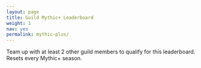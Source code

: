 ```yaml
---
layout: page
title: Guild Mythic+ Leaderboard
weight: 1
nav: yes
permalink: mythic-plus/
---
```

<p class="leaderboard-description">Team up with at least 2 other guild members to qualify for this leaderboard. Resets every Mythic+ season.</p>
<ol id="gmih-leaderboard"></ol>
<script>
  var dungeonInfo = {
    "Mists of Tirna Scithe": {
      "1-star": 1800000,
      "2-stars": 1440000,
      "3-stars": 1080000,
      safeName: 'mists-of-tirna-scithe'
    },
    "The Necrotic Wake": {
      "1-star": 2160000,
      "2-stars": 1728000,
      "3-stars": 1296000,
      safeName: 'the-necrotic-wake'
    },
    "De Other Side": {
      "1-star": 2340000,
      "2-stars": 1872000,
      "3-stars": 1404000,
      safeName: 'de-other-side'
    },
    "Halls of Atonement": {
      "1-star": 1860000,
      "2-stars": 1488000,
      "3-stars": 1116000,
      safeName: 'halls-of-atonement'
    },
    "Plaguefall": {
      "1-star": 2280000,
      "2-stars": 1824000,
      "3-stars": 1368000,
      safeName: 'plaguefall'
    },
    "Sanguine Depths": {
      "1-star": 2460000,
      "2-stars": 1968000,
      "3-stars": 1476000,
      safeName: 'sanguine-depths'
    },
    "Spires of Ascension": {
      "1-star": 2340000,
      "2-stars": 1872000,
      "3-stars": 1404000,
      safeName: 'spires-of-ascension'
    },
    "Theater of Pain": {
      "1-star": 2220000,
      "2-stars": 1776000,
      "3-stars": 1332000,
      safeName: 'theater-of-pain'
    }
  }

  function convertMS(milliseconds) {
    var day, hour, minute, seconds, over;
    
    if (milliseconds < 0) {
      milliseconds = Math.abs(milliseconds);
      over = true;
    }

    seconds = Math.floor(milliseconds / 1000);
    minute = Math.floor(seconds / 60);
    seconds = seconds % 60;
    hour = Math.floor(minute / 60);
    minute = minute % 60;
    day = Math.floor(hour / 24);
    hour = hour % 24;
    
    return `${hour}:${minute < 10 ? '0' : ''}${minute}:${seconds < 10 ? '0' : ''}${seconds}`;
}



function convertMSTooltip(milliseconds) {
    var day, hour, minute, seconds, over;
    
    if (milliseconds < 0) {
      milliseconds = Math.abs(milliseconds);
      over = true;
    }

    seconds = Math.floor(milliseconds / 1000);
    minute = Math.floor(seconds / 60);
    seconds = seconds % 60;
    hour = Math.floor(minute / 60);
    minute = minute % 60;
    day = Math.floor(hour / 24);
    hour = hour % 24;
    
    return `${over ? 'Over by ' : 'Under by '}${hour}:${minute < 10 ? '0' : ''}${minute}:${seconds < 10 ? '0' : ''}${seconds}`;
}

function timeDiff(curr, prev) {
  var ms_Min = 60 * 1000; // milliseconds in Minute 
  var ms_Hour = ms_Min * 60; // milliseconds in Hour 
  var ms_Day = ms_Hour * 24; // milliseconds in day 
  var ms_Mon = ms_Day * 30; // milliseconds in Month 
  var ms_Yr = ms_Day * 365; // milliseconds in Year 
  var diff = curr - prev; //difference between dates. 
  // If the diff is less then milliseconds in a minute 
  if (diff < ms_Min) {
      return Math.round(diff / 1000) + ' seconds ago'; 

      // If the diff is less then milliseconds in a Hour 
  } else if (diff < ms_Hour) { 
      if (Math.round(diff / ms_Min) === 1) {
        return Math.round(diff / ms_Min) + ' minute ago'; 
      }
      return Math.round(diff / ms_Min) + ' minutes ago'; 

      // If the diff is less then milliseconds in a day 
  } else if (diff < ms_Day) { 
      if (Math.round(diff / ms_Hour) === 1) {
        return Math.round(diff / ms_Hour) + ' hour ago'; 
      }
      return Math.round(diff / ms_Hour) + ' hours ago'; 

      // If the diff is less then milliseconds in a Month 
  } else  if (diff < ms_Mon) { 
      if (Math.round(diff / ms_Day) === 1) {
        return Math.round(diff / ms_Day) + ' day ago'; 
      }
      return Math.round(diff / ms_Day) + ' days ago';
  } else if (diff < ms_Yr) {
      if (Math.round(diff / ms_Mon) === 1) {
        return Math.round(diff / ms_Mon) + ' month ago'; 
      }
      return Math.round(diff / ms_Mon) + ' months ago'; 
  } else { 
    if (Math.round(diff / ms_Yr) === 1) {
      return Math.round(diff / ms_Yr) + ' year ago';
    }
      return Math.round(diff / ms_Yr) + ' years ago'; 
  } 
} 

  function createLeaderboard(data) {
    var tankSpecs = ["Protection", "Vengeance", "Brewmaster", "Guardian", "Blood"];
    var healerSpecs = ["Restoration", "Mistweaver", "Holy", "Discipline"];


    data.sort(function (data1, data2) {
      // Sort by Key Difficulty
      if (parseInt(data1.Key) < parseInt(data2.Key)) return 1;
      if (parseInt(data1.Key) > parseInt(data2.Key)) return -1;

      // Sort by duration
      if (dungeonInfo[data1.Dungeon]["1-star"] - parseInt(data1.Duration) > dungeonInfo[data2.Dungeon]["1-star"] - parseInt(data2.Duration)) return -1;
      if (dungeonInfo[data1.Dungeon]["1-star"] - parseInt(data1.Duration) < dungeonInfo[data2.Dungeon]["1-star"] - parseInt(data2.Duration)) return 1;

    }).forEach(function(guildRun) {
      var stars = "";
      var group = {
        tank: {
        },
        healer: {
        },
        dps: []
      };
      var groupMembers = [[guildRun.Member1, guildRun["Member1-Spec"], guildRun["Member1-Guild"]], [guildRun.Member2, guildRun["Member2-Spec"], guildRun["Member2-Guild"]], [guildRun.Member3, guildRun["Member3-Spec"], guildRun["Member3-Guild"]], [guildRun.Member4, guildRun["Member4-Spec"], guildRun["Member4-Guild"]], [guildRun.Member5, guildRun["Member5-Spec"], guildRun["Member5-Guild"]]];
      groupMembers.forEach(function(member) {
        if (tankSpecs.includes(member[1])) {
          group.tank = {
            name: decodeURIComponent(member[0]),
            member: member[2]
          };
        } else if (healerSpecs.includes(member[1])) {
          group.healer = {
            name: decodeURIComponent(member[0]),
            member: member[2]
          }
        } else {
          group.dps.push({
            name:decodeURIComponent(member[0]),
            member: member[2]
          });
        }
      });
      
      if(guildRun.Duration <= dungeonInfo[guildRun.Dungeon]["1-star"]) {
        if(guildRun.Duration <= dungeonInfo[guildRun.Dungeon]["3-star"]) {
          stars = "three-star";
        } else if(guildRun.Duration <= dungeonInfo[guildRun.Dungeon]["2-star"]) {
          stars = "two-star";
        } else {
          stars = "one-star";
        }
      }


      var run = document.createElement('li');
      run.classList.add('guild-run', `guild-run--${dungeonInfo[guildRun.Dungeon].safeName}`);
      var runHTML = `<div class="guild-run__container"><div class="dungeon-details">
        <h2 class="dungeon-name"><span class="dungeon-level">+${guildRun.Key}</span> ${guildRun.Dungeon}</h2>
        <div class="dungeon-details__container">
          <div class="timer">
            <div class="timer__time"><svg fill="#000000" xmlns="http://www.w3.org/2000/svg" xmlns:xlink="http://www.w3.org/1999/xlink" version="1.1" x="0px" y="0px" viewBox="0 0 100 100" style="enable-background:new 0 0 100 100;" xml:space="preserve"><style type="text/css">.st0{fill:none;}</style><rect class="st0" width="100" height="100"></rect><path d="M74.8,30.5c-0.3-0.3-0.7-0.7-1.1-1l1-1.3l0.6,0.5c0.6,0.4,1.4,0.3,1.8-0.2l1.8-2.3c0.4-0.6,0.3-1.4-0.2-1.8l-3.6-2.8  l-3.6-2.8c-0.6-0.4-1.4-0.3-1.8,0.2L68,21.1c-0.4,0.6-0.3,1.4,0.2,1.8l0.6,0.5l-1.2,1.5c-3.6-2.1-7.7-3.6-11.8-4.2v-2.9h1.1  c1.1,0,2-0.9,2-2v-4.1c0-1.1-0.9-2-2-2h-4h-9.6c-1.1,0-2,0.9-2,2v4.1c0,1.1,0.9,2,2,2h1.1v2.9c-4.2,0.7-8.2,2.1-11.8,4.2l-1.2-1.5  l0.6-0.5c0.6-0.4,0.7-1.3,0.2-1.8l-1.8-2.3c-0.4-0.6-1.3-0.7-1.8-0.2l-3.6,2.8l-3.6,2.8c-0.6,0.4-0.7,1.3-0.2,1.8l1.8,2.3  c0.4,0.6,1.3,0.7,1.8,0.2l0.6-0.5l1,1.3c-0.4,0.3-0.7,0.7-1.1,1c-6.6,6.6-10.3,15.4-10.3,24.8s3.6,18.2,10.3,24.8  c6.6,6.6,15.4,10.3,24.8,10.3s18.2-3.6,24.8-10.3c6.6-6.6,10.3-15.4,10.3-24.8S81.4,37.1,74.8,30.5z M50,85  c-16.4,0-29.8-13.4-29.8-29.8c0-16.4,13.4-29.8,29.8-29.8s29.8,13.4,29.8,29.8C79.8,71.7,66.4,85,50,85z"></path><path d="M50,30.5v24.8h24.8C74.8,41.6,63.7,30.5,50,30.5z"></path></svg>${convertMS(guildRun.Duration)}<span class="duration-tooltip">${convertMSTooltip(dungeonInfo[guildRun.Dungeon]["1-star"] - guildRun.Duration)}</span></div>
            <div class="timer__stars ${stars}">
              <svg class="svg-inline--fa fa-star fa-w-18" aria-hidden="true" data-prefix="fas" data-icon="star" role="img" xmlns="http://www.w3.org/2000/svg" viewBox="0 0 576 512" data-fa-i2svg=""><path fill="" d="M259.3 17.8L194 150.2 47.9 171.5c-26.2 3.8-36.7 36.1-17.7 54.6l105.7 103-25 145.5c-4.5 26.3 23.2 46 46.4 33.7L288 439.6l130.7 68.7c23.2 12.2 50.9-7.4 46.4-33.7l-25-145.5 105.7-103c19-18.5 8.5-50.8-17.7-54.6L382 150.2 316.7 17.8c-11.7-23.6-45.6-23.9-57.4 0z"></path></svg>
              <svg class="svg-inline--fa fa-star fa-w-18" aria-hidden="true" data-prefix="fas" data-icon="star" role="img" xmlns="http://www.w3.org/2000/svg" viewBox="0 0 576 512" data-fa-i2svg=""><path fill="" d="M259.3 17.8L194 150.2 47.9 171.5c-26.2 3.8-36.7 36.1-17.7 54.6l105.7 103-25 145.5c-4.5 26.3 23.2 46 46.4 33.7L288 439.6l130.7 68.7c23.2 12.2 50.9-7.4 46.4-33.7l-25-145.5 105.7-103c19-18.5 8.5-50.8-17.7-54.6L382 150.2 316.7 17.8c-11.7-23.6-45.6-23.9-57.4 0z"></path></svg>
              <svg class="svg-inline--fa fa-star fa-w-18" aria-hidden="true" data-prefix="fas" data-icon="star" role="img" xmlns="http://www.w3.org/2000/svg" viewBox="0 0 576 512" data-fa-i2svg=""><path fill="" d="M259.3 17.8L194 150.2 47.9 171.5c-26.2 3.8-36.7 36.1-17.7 54.6l105.7 103-25 145.5c-4.5 26.3 23.2 46 46.4 33.7L288 439.6l130.7 68.7c23.2 12.2 50.9-7.4 46.4-33.7l-25-145.5 105.7-103c19-18.5 8.5-50.8-17.7-54.6L382 150.2 316.7 17.8c-11.7-23.6-45.6-23.9-57.4 0z"></path></svg>
            </div>
          </div>
          <ul class="affixes">
            ${guildRun.Affix1 ? `<li class="${guildRun.Affix1.toLowerCase()}"><span>${guildRun.Affix1}</span></li>`: ''}
            ${guildRun.Affix2 ? `<li class="${guildRun.Affix2.toLowerCase()}"><span>${guildRun.Affix2}</span></li>`: ''}
            ${guildRun.Affix3 ? `<li class="${guildRun.Affix3.toLowerCase()}"><span>${guildRun.Affix3}</span></li>`: ''}
            ${guildRun.Affix4 ? `<li class="${guildRun.Affix4.toLowerCase()}"><span>${guildRun.Affix4}</span></li>`: ''}
          </ul>
          <div class="date-information__container"><svg xmlns="http://www.w3.org/2000/svg" data-name="Layer 1" viewBox="0 0 64 64" x="0px" y="0px"><title>Artboard 43</title><path d="M58.4567,7.6694H50.1889v3.5432a4.9606,4.9606,0,1,1-9.9212,0V7.6694H23.7322v3.5432a4.9606,4.9606,0,1,1-9.9211,0V7.6694H5.5433A3.5446,3.5446,0,0,0,2,11.2126V58.4568A3.5474,3.5474,0,0,0,5.5433,62H58.4567A3.5474,3.5474,0,0,0,62,58.4568V11.2126A3.5446,3.5446,0,0,0,58.4567,7.6694Zm2.126,50.7874a2.1285,2.1285,0,0,1-2.126,2.1258H5.5433a2.1285,2.1285,0,0,1-2.126-2.1258V22.3148H60.5827ZM15.2284,11.2126V5.5434a3.5433,3.5433,0,0,1,7.0866,0v5.6692a3.5433,3.5433,0,1,1-7.0866,0Zm26.4566,0V5.5434a3.5433,3.5433,0,1,1,7.0866,0v5.6692a3.5433,3.5433,0,1,1-7.0866,0ZM26.5669,44.2834V38.614a.7088.7088,0,0,1,.7087-.7084h9.4488a.7088.7088,0,0,1,.7087.7084v5.6694a.7091.7091,0,0,1-.7087.7089H27.2756A.709.709,0,0,1,26.5669,44.2834Zm0-11.3385V27.2757a.7089.7089,0,0,1,.7087-.7088h9.4488a.7089.7089,0,0,1,.7087.7088v5.6692a.7089.7089,0,0,1-.7087.7087H27.2756A.7088.7088,0,0,1,26.5669,32.9449Zm0,22.6772V49.9528a.7088.7088,0,0,1,.7087-.7087h9.4488a.7089.7089,0,0,1,.7087.7087v5.6693a.7089.7089,0,0,1-.7087.7085H27.2756A.7088.7088,0,0,1,26.5669,55.6221ZM43.5748,44.2834V38.614a.7088.7088,0,0,1,.7087-.7084h9.4488a.7088.7088,0,0,1,.7087.7084v5.6694a.7091.7091,0,0,1-.7087.7089H44.2835A.709.709,0,0,1,43.5748,44.2834Zm0-11.3385V27.2757a.7089.7089,0,0,1,.7087-.7088h9.4488a.7089.7089,0,0,1,.7087.7088v5.6692a.7089.7089,0,0,1-.7087.7087H44.2835A.7088.7088,0,0,1,43.5748,32.9449Zm0,22.6772V49.9528a.7088.7088,0,0,1,.7087-.7087h9.4488a.7089.7089,0,0,1,.7087.7087v5.6693a.7089.7089,0,0,1-.7087.7085H44.2835A.7088.7088,0,0,1,43.5748,55.6221ZM9.559,44.2834V38.614a.7088.7088,0,0,1,.7087-.7084h9.4488a.7088.7088,0,0,1,.7087.7084v5.6694a.709.709,0,0,1-.7087.7089H10.2677A.7091.7091,0,0,1,9.559,44.2834Zm0-11.3385V27.2757a.7089.7089,0,0,1,.7087-.7088h9.4488a.7089.7089,0,0,1,.7087.7088v5.6692a.7088.7088,0,0,1-.7087.7087H10.2677A.7089.7089,0,0,1,9.559,32.9449Zm0,22.6772V49.9528a.7089.7089,0,0,1,.7087-.7087h9.4488a.7088.7088,0,0,1,.7087.7087v5.6693a.7088.7088,0,0,1-.7087.7085H10.2677A.7089.7089,0,0,1,9.559,55.6221Z"></path></svg><div class="date-information">${timeDiff(Date.now(),guildRun.Timestamp)}<span class="timestamp">${new Date(guildRun.Timestamp).toLocaleString("en-US", {timeZone: "America/Los_Angeles", year: 'numeric', month: 'long', day: 'numeric', timeZoneName: 'short', hour: 'numeric', minute: 'numeric', second: 'numeric'})}</span></div></div>
        </div>
      </div>
      <ul class="dungeon-group">
        <li class="dungeon-group-icon dungeon-group-icon--tank member--${group.tank.member}">${group.tank.name}</li>
        <li class="dungeon-group-icon dungeon-group-icon--healer member--${group.healer.member}">${group.healer.name}</li>
        <li class="dungeon-group-icon dungeon-group-icon--dps member--${group.dps[0].member}">${group.dps[0].name}</li>
        <li class="dungeon-group-icon dungeon-group-icon--dps member--${group.dps[1].member}">${group.dps[1].name}</li>
        <li class="dungeon-group-icon dungeon-group-icon--dps member--${group.dps[2].member}">${group.dps[2].name}</li>   
      </ul></div>`;

      run.innerHTML = runHTML;
      document.querySelector('#gmih-leaderboard').appendChild(run);


    })
  }

  document.addEventListener('DOMContentLoaded', function(event) {
    fetch('/data/leaderboard.json')
      .then(response => response.json())
      .then(data => createLeaderboard(data));
  })
</script>